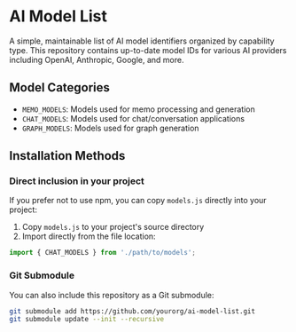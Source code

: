 # AI Model List

A simple, maintainable list of AI model identifiers organized by capability type. This repository contains up-to-date model IDs for various AI providers including OpenAI, Anthropic, Google, and more.


## Model Categories

- `MEMO_MODELS`: Models used for memo processing and generation
- `CHAT_MODELS`: Models used for chat/conversation applications
- `GRAPH_MODELS`: Models used for graph generation

## Installation Methods

### Direct inclusion in your project

If you prefer not to use npm, you can copy `models.js` directly into your project:

1. Copy `models.js` to your project's source directory
2. Import directly from the file location:

```javascript
import { CHAT_MODELS } from './path/to/models';
```

### Git Submodule

You can also include this repository as a Git submodule:

```bash
git submodule add https://github.com/yourorg/ai-model-list.git
git submodule update --init --recursive
```